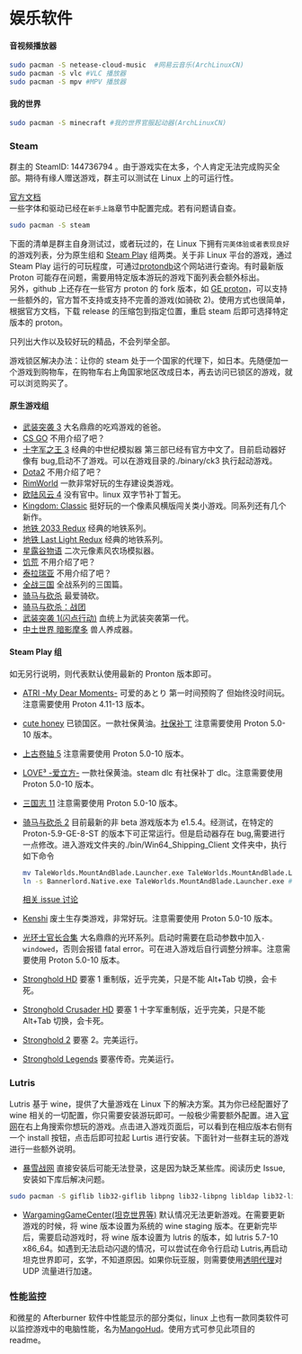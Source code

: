 # 娱乐软件 <!-- {docsify-ignore-all} -->

#### 音视频播放器

```bash
sudo pacman -S netease-cloud-music  #网易云音乐(ArchLinuxCN)
sudo pacman -S vlc #VLC 播放器
sudo pacman -S mpv #MPV 播放器
```

#### 我的世界

```bash
sudo pacman -S minecraft #我的世界官服起动器(ArchLinuxCN)
```

### Steam

群主的 SteamID: 144736794 。由于游戏实在太多，个人肯定无法完成购买全部。期待有缘人赠送游戏，群主可以测试在 Linux 上的可运行性。

[官方文档](https://wiki.archlinux.org/index.php/Steam)  
一些字体和驱动已经在`新手上路`章节中配置完成。若有问题请自查。

```bash
sudo pacman -S steam
```

下面的清单是群主自身测试过，或者玩过的，在 Linux 下拥有`完美体验或者表现良好`的游戏列表，分为原生组和 [Steam Play](https://wiki.archlinux.org/index.php/Steam#Proton_Steam-Play) 组两类。关于非 Linux 平台的游戏，通过 Steam Play 运行的可玩程度，可通过[protondb](https://www.protondb.com/)这个网站进行查询。有时最新版 Proton 可能存在问题，需要用特定版本游玩的游戏下面列表会额外标出。  
另外，github 上还存在一些官方 proton 的 fork 版本，如 [GE proton](https://github.com/GloriousEggroll/proton-ge-custom)，可以支持一些额外的，官方暂不支持或支持不完善的游戏(如骑砍 2)。使用方式也很简单，根据官方文档，下载 release 的压缩包到指定位置，重启 steam 后即可选择特定版本的 proton。

只列出大作以及较好玩的精品，不会列举全部。

游戏锁区解决办法：让你的 steam 处于一个国家的代理下，如日本。先随便加一个游戏到购物车，在购物车右上角国家地区改成日本，再去访问已锁区的游戏，就可以浏览购买了。

#### 原生游戏组

- [武装突袭 3](https://store.steampowered.com/app/107410/Arma_3/) 大名鼎鼎的吃鸡游戏的爸爸。
- [CS GO](https://store.steampowered.com/app/730/CounterStrike_Global_Offensive/) 不用介绍了吧？
- [十字军之王 3](https://store.steampowered.com/app/1158310/Crusader_Kings_III/) 经典的中世纪模拟器 第三部已经有官方中文了。目前启动器好像有 bug,启动不了游戏。可以在游戏目录的./binary/ck3 执行起动游戏。
- [Dota2](https://store.steampowered.com/app/570/Dota_2/) 不用介绍了吧？
- [RimWorld](https://store.steampowered.com/app/294100/RimWorld/) 一款非常好玩的生存建设类游戏。
- [欧陆风云 4](https://store.steampowered.com/app/236850/Europa_Universalis_IV/) 没有官中。linux 双字节补丁暂无。
- [Kingdom: Classic](https://store.steampowered.com/app/368230/Kingdom_Classic/) 挺好玩的一个像素风横版闯关类小游戏。同系列还有几个新作。
- [地铁 2033 Redux](https://store.steampowered.com/app/286690/Metro_2033_Redux/) 经典的地铁系列。
- [地铁 Last Light Redux](https://store.steampowered.com/app/287390/Metro_Last_Light_Redux/) 经典的地铁系列。
- [星露谷物语](https://store.steampowered.com/app/413150/Stardew_Valley/) 二次元像素风农场模拟器。
- [饥荒](https://store.steampowered.com/app/219740/Dont_Starve/) 不用介绍了吧？
- [泰拉瑞亚](https://store.steampowered.com/app/105600/Terraria/) 不用介绍了吧？
- [全战三国](https://store.steampowered.com/app/779340/Total_War_THREE_KINGDOMS/) 全战系列的三国篇。
- [骑马与砍杀](https://store.steampowered.com/app/22100/Mount__Blade/) 最爱骑砍。
- [骑马与砍杀：战团](https://store.steampowered.com/app/48700/Mount__Blade_Warband/)
- [武装突袭 1(闪点行动)](https://store.steampowered.com/app/594550/Arma_Cold_War_Assault_MacLinux/) 血统上为武装突袭第一代。
- [中土世界 暗影摩多](https://store.steampowered.com/app/241930/Middleearth_Shadow_of_Mordor/) 兽人养成器。

#### Steam Play 组

如无另行说明，则代表默认使用最新的 Pronton 版本即可。

- [ATRI -My Dear Moments-](https://store.steampowered.com/app/1230140/ATRI_My_Dear_Moments/) 可爱的あとり 第一时间预购了 但始终没时间玩。 注意需要使用 Proton 4.11-13 版本。
- [cute honey](https://store.steampowered.com/app/1347430/Cute_Honey/) 已锁国区。一款社保黄油。[社保补丁](https://www.jianguoyun.com/p/DeqYLckQmv_5CBiumsoD) 注意需要使用 Proton 5.0-10 版本。
- [上古卷轴 5](https://store.steampowered.com/app/489830/The_Elder_Scrolls_V_Skyrim_Special_Edition/) 注意需要使用 Proton 5.0-10 版本。
- [LOVE³ -爱立方-](https://store.steampowered.com/app/939600/LOVE/) 一款社保黄油。steam dlc 有社保补丁 dlc。注意需要使用 Proton 5.0-10 版本。
- [三国志 11](https://store.steampowered.com/app/628070/Romance_of_the_Three_Kingdoms_XI_with_Power_Up_Kit/) 注意需要使用 Proton 5.0-10 版本。
- [骑马与砍杀 2](https://store.steampowered.com/app/261550/Mount__Blade_II_Bannerlord/) 目前最新的非 beta 游戏版本为 e1.5.4。经测试，在特定的 Proton-5.9-GE-8-ST 的版本下可正常运行。但是启动器存在 bug,需要进行一点修改。进入游戏文件夹的./bin/Win64_Shipping_Client 文件夹中，执行如下命令

  ```bash
  mv TaleWorlds.MountAndBlade.Launcher.exe TaleWorlds.MountAndBlade.Launcher.exe.bak #备份源文件
  ln -s Bannerlord.Native.exe TaleWorlds.MountAndBlade.Launcher.exe #通过符号链接让启动器直接指向Bannerlord.Native.exe
  ```

  [相关 issue 讨论](https://github.com/ValveSoftware/Proton/issues/3706)

- [Kenshi](https://store.steampowered.com/app/233860/Kenshi/) 废土生存类游戏，非常好玩。注意需要使用 Proton 5.0-10 版本。
- [光环士官长合集](https://store.steampowered.com/app/976730/Halo_The_Master_Chief_Collection/) 大名鼎鼎的光环系列。启动时需要在启动参数中加入`-windowed`，否则会报错 fatal error。可在进入游戏后自行调整分辨率。注意需要使用 Proton 5.0-10 版本。
- [Stronghold HD](https://store.steampowered.com/app/40950/Stronghold_HD/) 要塞 1 重制版，近乎完美，只是不能 Alt+Tab 切换，会卡死。
- [Stronghold Crusader HD](https://store.steampowered.com/app/40970/Stronghold_Crusader_HD/) 要塞 1 十字军重制版，近乎完美，只是不能 Alt+Tab 切换，会卡死。
- [Stronghold 2](https://store.steampowered.com/app/40960/Stronghold_2_Steam_Edition/) 要塞 2。完美运行。
- [Stronghold Legends](https://store.steampowered.com/app/40980/Stronghold_Legends_Steam_Edition/) 要塞传奇。完美运行。

### Lutris

Lutris 基于 wine，提供了大量游戏在 Linux 下的解决方案。其为你已经配置好了 wine 相关的一切配置，你只需要安装游玩即可。一般极少需要额外配置。进入[官网](https://lutris.net/)在右上角搜索你想玩的游戏。点击进入游戏页面后，可以看到在相应版本右侧有一个 install 按钮，点击后即可拉起 Lurtis 进行安装。下面针对一些群主玩的游戏进行一些额外说明。

- [暴雪战网](https://lutris.net/games/battlenet/) 直接安装后可能无法登录，这是因为缺乏某些库。阅读历史 Issue,安装如下库后解决问题。

```bash
sudo pacman -S giflib lib32-giflib libpng lib32-libpng libldap lib32-libldap gnutls lib32-gnutls mpg123 lib32-mpg123 openal lib32-openal v4l-utils lib32-v4l-utils libpulse lib32-libpulse alsa-plugins lib32-alsa-plugins alsa-lib lib32-alsa-lib libjpeg-turbo lib32-libjpeg-turbo libxcomposite lib32-libxcomposite libxinerama lib32-libxinerama ncurses lib32-ncurses opencl-icd-loader lib32-opencl-icd-loader libxslt lib32-libxslt libva lib32-libva gtk3 lib32-gtk3 gst-plugins-base-libs lib32-gst-plugins-base-libs vulkan-icd-loader lib32-vulkan-icd-loader cups samba dosbox
```

- [WargamingGameCenter(坦克世界等)](https://lutris.net/games/wargaming-game-center/) 默认情况无法更新游戏。在需要更新游戏的时候，将 wine 版本设置为系统的 wine staging 版本。在更新完毕后，需要启动游戏时，将 wine 版本设置为 lutris 的版本，如 lutris 5.7-10 x86_64。如遇到无法启动闪退的情况，可以尝试在命令行启动 Lutris,再启动坦克世界即可，玄学，不知道原因。如果你玩亚服，则需要使用[透明代理](/advanced/transparentProxy)对 UDP 流量进行加速。

### 性能监控

和微星的 Afterburner 软件中性能显示的部分类似，linux 上也有一款同类软件可以监控游戏中的电脑性能，名为[MangoHud](https://github.com/flightlessmango/MangoHud)。使用方式可参见此项目的 readme。
